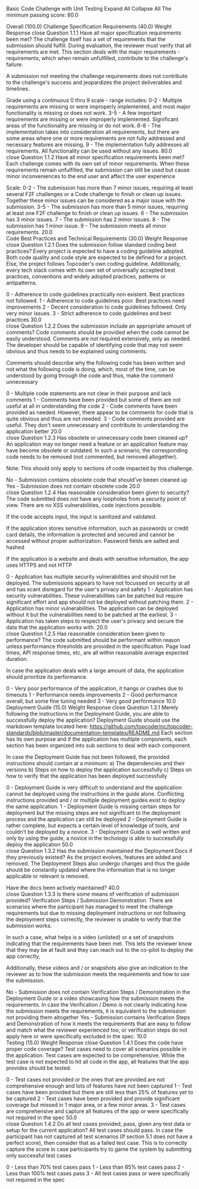 Basic Code Challenge with Unit Testing
Expand All Collapse All
The minimum passing score: 80.0

Overall   (100.0)
Challenge Specification Requirements   (40.0)	Weight	Response
close Question 1.1.1 Have all major specification requirements been met?
The challenge itself has a set of requirements that the submission should fulfill. During evaluation, the reviewer must verify that all requirements are met.
This section deals with the major requirements - requirements, which when remain unfulfilled, contribute to the challenge's failure.

A submission not meeting the challenge requirements does not contribute to the challenge's success and jeopardizes the project deliverables and timelines.

Grade using a continuous 0 thru 9 scale - range includes:
0-2 - Multiple requirements are missing or were improperly implemented, and most major functionality is missing or does not work.
3-5 - A few important requirements are missing or were improperly implemented. Significant areas of the functionality are missing or do not work.
6-8 - The implementation takes into consideration all requirements, but there are some areas where one or more requirements are not fully addressed and necessary features are missing.
9 - The implementation fully addresses all requirements. All functionality can be used without any issues.
80.0	
close Question 1.1.2 Have all minor specification requirements been met?
Each challenge comes with its own set of minor requirements. When these requirements remain unfulfilled, the submission can still be used but cause minor inconveniences to the end user and affect the user experience

Scale:
0-2 - The submission has more than 7 minor issues, requiring at least several F2F challenges or a Code challenge to finish or clean up issues. Together these minor issues can be considered as a major issue with the submission.
3-5 - The submission has more than 5 minor issues, requiring at least one F2F challenge to finish or clean up issues.
6 - The submission has 3 minor issues.
7 - The submission has 2 minor issues.
8 - The submission has 1 minor issue.
9 - The submission meets all minor requirements.
20.0	
Code Best Practices and Technical Requirements   (30.0)	Weight	Response
close Question 1.2.1 Does the submission follow standard coding best practices?
Every project is expected to have a coding guideline adopted. Both code quality and code style are expected to be defined for a project. Else, the project follows Topcoder's own coding guideline.
Additionally, every tech stack comes with its own set of universally accepted best practices, conventions and widely adopted practices, patterns or antipatterns.

0 - Adherence to code guidelines practically non existent. Best practices not followed.
1 - Adherence to code guidelines poor. Best practices need improvements
2 - Decent consideration to code guidelines followed.  Only very minor issues.
3 - Strict adherence to code guidelines and best practices
30.0	
close Question 1.2.2 Does the submission include an appropriate amount of comments?
Code comments should be provided when the code cannot be easily understood.  Comments are not required extensively, only as needed. The developer should be capable of identifying code that may not seem obvious and thus needs to be explained using comments.

Comments should describe why the following code has been written and not what the following code is doing, which, most of the time, can be understood by going through the code and thus, make the comment unnecessary

0 - Multiple code statements are not clear in their purpose and lack comments
1 - Comments have been provided but some of them are not useful at all in understanding the code
2 - Code comments have been provided as needed. However, there appear to be comments for code that is quite obvious and thus are not needed.
3 - Code comments provided are useful. They don't seem unnecessary and contribute to understanding the application better
20.0	
close Question 1.2.3 Has obsolete or unnecessary code been cleaned up?
An application may no longer need a feature or an application feature may have become obsolete or outdated.  In such a scenario, the corresponding code needs to be removed (not commented, but removed altogether). 

Note: This should only apply to sections of code impacted by this challenge.

No - Submission contains obsolete code that should've beeen cleaned up
Yes - Submission does not contain obsolete code
20.0	
close Question 1.2.4 Has reasonable consideration been given to security?
The code submitted does not have any loopholes from a security point of view. There are no XSS vulnerabilities, code injections possible.

If the code accepts input, the input is sanitized and validated.

If the application stores sensitive information, such as passwords or credit card details, the information is protected and secured and cannot be accessed without proper authorization. Password fields are salted and hashed

If the application is a website and deals with sensitive information, the app uses HTTPS and not HTTP

0 - Application has multiple security vulnerabilities and should not be deployed. The submissions appears to have not focussed on security at all and has scant disregard for the user's privacy and safety
1 - Application has security vulnerabilities. These vulnerabilities can be patched but require significant effort and app should not be deployed without patching them.
2 - Application has minor vulnerabilities. The application can be deployed without it but the vulnerabilities need to be patched at the earliest.
3 - Application has taken steps to respect the user's privacy and secure the data that the application works with.
20.0	
close Question 1.2.5 Has reasonable consideration been given to performance?
The code submitted should be performant within reason unless performance thresholds are provided in the specification.  Page load times, API response times, etc, are all within reasonable average expected duration.

In case the application deals with a large amount of data, the application should prioritize its performance.

0 - Very poor performance of the application, it hangs or crashes due to timeouts
1 - Performance needs improvements
2 - Good performance overall, but some fine tuning needed
3 - Very good performance
10.0	
Deployment Guide   (15.0)	Weight	Response
close Question 1.3.1 Merely following the instructions in the Deployment Guide, you are able to successfully deploy the application?
Deployment Guide should use the markdown template located here: https://github.com/topcoderinc/topcoder-standards/blob/master/documentation-templates/README.md
Each section has its own purpose and if the application has multiple components, each section has been organized into sub sections to deal with each component.

In case the Deployment Guide has not been followed, the provided instructions should contain at a minimum:
a) The dependencies and their versions
b) Steps on how to deploy the application successfully
c) Steps on how to verify that the application has been deployed successfully

0 - Deployment Guide is very difficult to understand and the application cannot be deployed using the instructions in the guide alone. Conflicting instructions provided and / or multiple deployment guides exist to deploy the same application.
1 - Deployment Guide is missing certain steps for deployment but the missing steps are not significant to the deployment process and the application can still be deployed
2 - Deployment Guide is rather complete, but expects a certain level of knowledge of tools, and couldn't be deployed by a novice.
3 - Deployment Guide is well written and only by using the guide, a novice in the techology is able to successfully deploy the application
50.0	
close Question 1.3.2 Has the submission maintained the Deployment Docs if they previously existed?
As the project evolves, features are added and removed. The Deployment Steps also undergo changes and thus the guide should be constantly updated where the information that is no longer applicable or relevant is removed.

Have the docs been actively maintained?
40.0	
close Question 1.3.3 Is there some means of verification of submission provided?
Verification Steps / Submission Demonstration. There are scenarios where the participant has managed to meet the challenge requirements but due to missing deployment instructions or not following the deployment steps correctly, the reviewer is unable to verify that the submission works.

In such a case, what helps is a video (unlisted) or a set of snapshots indicating that the requirements have been met. This lets the reviewer know that they may be at fault and they can reach out to the co-pilot to deploy the app correctly,

Additionally, these videos and / or snapshots also give an indication to the reviewer as to how the submission meets the requirements and how to use the submission.

No - Submission does not contain Verification Steps / Demonstration in the Deployment Guide or a video showcasing how the submission meets the requirements.
In case the Verification / Demo is not clearly indicating how the submission meets the requirements, it is equivalent to the submission not providing them altogether
Yes - Submission contains Verification Steps and Demonstration of how it meets the requirements that are easy to follow and match what the reviewer experienced too, or verification steps do not apply here or were specifically excluded in the spec.
10.0	
Testing   (15.0)	Weight	Response
close Question 1.4.1 Does the code have proper code coverage?
Test cases need to cover all scenarios possible in the application. Test cases are expected to be comprehensive.
While the test case is not expected to hit all code in the app, all features that the app provides should be tested.

0 - Test cases not provided or the ones that are provided are not comprehensive enough and lots of features have not been captured
1 - Test cases have been provided but there are still less than 25% of features yet to be captured
2 - Test cases have been provided and provide significant coverage but missed in 1 major area, or a few minor areas.
3 - Test cases are comprehensive and capture all features of the app or were specifically not required in the spec
50.0	
close Question 1.4.2 Do all test cases provided, pass, given any test data or setup for the current application?
All test cases should pass. In case the participant has not captured all test scenarios (If section 5.1 does not have a perfect score), then consider that as a failed test case.
This is to correctly capture the score in case participants try to game the system by submitting only successful test cases

0 - Less than 70% test cases pass
1 - Less than 85% test cases pass
2 - Less than 100% test cases pass
3 - All test cases pass or were specifically not required in the spec
